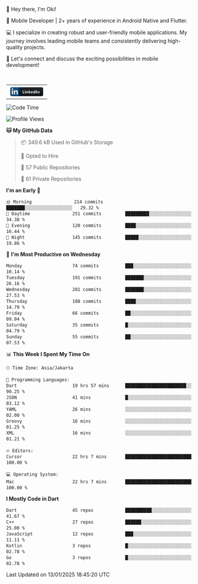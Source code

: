 <p>
 👋 Hey there, I'm Oki!

🚀 Mobile Developer | 2+ years of experience in Android Native and Flutter.

💻 I specialize in creating robust and user-friendly mobile applications. My journey involves leading mobile teams and consistently delivering high-quality projects.

🔗 Let's connect and discuss the exciting possibilities in mobile development!

<br>

<table style="border:none; border-collapse:collapse; cellspacing:0; cellpadding:0">
    <tr>
        <td>
           <a href="https://www.linkedin.com/in/oki-6ba305173/" target="_blank">
              <img src="https://github.com/inisialkey/inisialkey/blob/main/assets/linkedin.svg" alt="LinkedIn" style="vertical-align:top; margin:4px" height=24>
          </a>
        </td>
    </tr>
</table>

<!-- <br>

<!--START_SECTION:waka-->
![Code Time](http://img.shields.io/badge/Code%20Time-955%20hrs%2047%20mins-blue)

![Profile Views](http://img.shields.io/badge/Profile%20Views-1-blue)

**🐱 My GitHub Data** 

> 📦 349.6 kB Used in GitHub's Storage 
 > 
> 💼 Opted to Hire
 > 
> 📜 57 Public Repositories 
 > 
> 🔑 61 Private Repositories 
 > 
**I'm an Early 🐤** 

```text
🌞 Morning                214 commits         ███████░░░░░░░░░░░░░░░░░░   29.32 % 
🌆 Daytime                251 commits         █████████░░░░░░░░░░░░░░░░   34.38 % 
🌃 Evening                120 commits         ████░░░░░░░░░░░░░░░░░░░░░   16.44 % 
🌙 Night                  145 commits         █████░░░░░░░░░░░░░░░░░░░░   19.86 % 
```
📅 **I'm Most Productive on Wednesday** 

```text
Monday                   74 commits          ███░░░░░░░░░░░░░░░░░░░░░░   10.14 % 
Tuesday                  191 commits         ███████░░░░░░░░░░░░░░░░░░   26.16 % 
Wednesday                201 commits         ███████░░░░░░░░░░░░░░░░░░   27.53 % 
Thursday                 108 commits         ████░░░░░░░░░░░░░░░░░░░░░   14.79 % 
Friday                   66 commits          ██░░░░░░░░░░░░░░░░░░░░░░░   09.04 % 
Saturday                 35 commits          █░░░░░░░░░░░░░░░░░░░░░░░░   04.79 % 
Sunday                   55 commits          ██░░░░░░░░░░░░░░░░░░░░░░░   07.53 % 
```


📊 **This Week I Spent My Time On** 

```text
🕑︎ Time Zone: Asia/Jakarta

💬 Programming Languages: 
Dart                     19 hrs 57 mins      ███████████████████████░░   90.25 % 
JSON                     41 mins             █░░░░░░░░░░░░░░░░░░░░░░░░   03.12 % 
YAML                     26 mins             ░░░░░░░░░░░░░░░░░░░░░░░░░   02.00 % 
Groovy                   16 mins             ░░░░░░░░░░░░░░░░░░░░░░░░░   01.25 % 
XML                      16 mins             ░░░░░░░░░░░░░░░░░░░░░░░░░   01.21 % 

🔥 Editors: 
Cursor                   22 hrs 7 mins       █████████████████████████   100.00 % 

💻 Operating System: 
Mac                      22 hrs 7 mins       █████████████████████████   100.00 % 
```

**I Mostly Code in Dart** 

```text
Dart                     45 repos            ██████████░░░░░░░░░░░░░░░   41.67 % 
C++                      27 repos            ██████░░░░░░░░░░░░░░░░░░░   25.00 % 
JavaScript               12 repos            ███░░░░░░░░░░░░░░░░░░░░░░   11.11 % 
Kotlin                   3 repos             █░░░░░░░░░░░░░░░░░░░░░░░░   02.78 % 
Go                       3 repos             █░░░░░░░░░░░░░░░░░░░░░░░░   02.78 % 
```




 Last Updated on 13/01/2025 18:45:20 UTC
<!--END_SECTION:waka-->